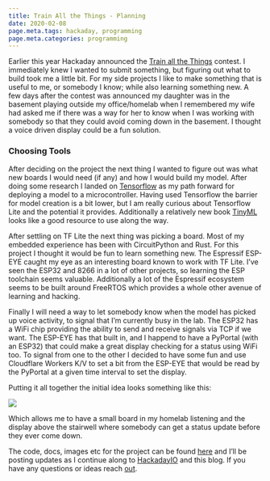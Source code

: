 ```yaml
---
title: Train All the Things - Planning
date: 2020-02-08
page.meta.tags: hackaday, programming
page.meta.categories: programming
---
```


Earlier this year Hackaday announced
the [Train all the Things](https://hackaday.io/contest/169421-train-all-the-things#j-discussions-title) contest. I
immediately knew I wanted to submit something, but figuring out what to build took me a little bit. For my side projects
I like to make something that is useful to me, or somebody I know; while also learning something new. A few days after
the contest was announced my daughter was in the basement playing outside my office/homelab when I remembered my wife
had asked me if there was a way for her to know when I was working with somebody so that they could avoid coming down in
the basement. I thought a voice driven display could be a fun solution.

### Choosing Tools

After deciding on the project the next thing I wanted to figure out was what new boards I would need (if any) and how I
would build my model. After doing some research I landed
on [Tensorflow](https://www.tensorflow.org/lite/microcontrollers) as my path forward for deploying a model to a
microcontroller. Having used Tensorflow the barrier for model creation is a bit lower, but I am really curious about
Tensorflow Lite and the potential it provides. Additionally a relatively new book [TinyML](https://tinymlbook.com/)
looks like a good resource to use along the way.

After settling on TF Lite the next thing was picking a board. Most of my embedded experience has been with CircuitPython
and Rust. For this project I thought it would be fun to learn something new. The Espressif ESP-EYE caught my eye as an
interesting board known to work with TF Lite. I’ve seen the ESP32 and 8266 in a lot of other projects, so learning the
ESP toolchain seems valuable. Additionally a lot of the Espressif ecosystem seems to be built around FreeRTOS which
provides a whole other avenue of learning and hacking.

Finally I will need a way to let somebody know when the model has picked up voice activity, to signal that I’m currently
busy in the lab. The ESP32 has a WiFi chip providing the ability to send and receive signals via TCP if we want. The
ESP-EYE has that built in, and I happend to have a PyPortal (with an ESP32) that could make a great display checking for
a status using WiFi too. To signal from one to the other I decided to have some fun and use Cloudflare Workers K/V to
set a bit from the ESP-EYE that would be read by the PyPortal at a given time interval to set the display.

Putting it all together the initial idea looks something like this:

![](../../img/blog/07Ex2dh4NkgBHiLFg.jpg)

Which allows me to have a small board in my homelab listening and the display above the stairwell where somebody can get
a status update before they ever come down.

The code, docs, images etc for the project can be found [here](https://github.com/n0mn0m/on-air) and I’ll be posting
updates as I continue along to [HackadayIO](https://hackaday.io/project/170228-on-air) and this blog. If you have any
questions or ideas reach [out](mailto:n0mn0m@burningdaylight.io).
